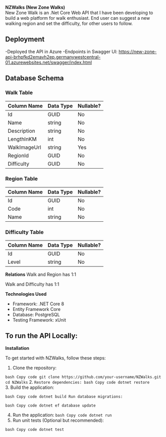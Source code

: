 **NZWalks (New Zone Walks)**  
New Zone Walk is an .Net Core Web API that I have been developing to build a web platform for walk enthusiast. 
End user can suggest a new walking region and set the difficulty, for other users to follow.

## Deployment  
-Deployed the API in Azure
-Endpoints in Swagger UI: https://new-zone-api-brhpfkd2emavh2ep.germanywestcentral-01.azurewebsites.net/swagger/index.html  

## Database Schema

### Walk Table
| Column Name     | Data Type | Nullable? |
|------------------|-----------|-----------|
| Id              | GUID      | No        |
| Name            | string    | No        |
| Description     | string    | No        |
| LengthInKM      | int       | No        |
| WalkImageUrl    | string    | Yes       |
| RegionId        | GUID      | No        |
| Difficulty      | GUID      | No        |

### Region Table
| Column Name     | Data Type | Nullable? |
|------------------|-----------|-----------|
| Id              | GUID      | No        |
| Code            | int       | No        |
| Name            | string    | No        |

### Difficulty Table
| Column Name     | Data Type | Nullable? |
|------------------|-----------|-----------|
| Id              | GUID      | No        |
| Level           | string    | No        |

**Relations**
Walk and Region has 1:1  

Walk and Difficulty has 1:1

**Technologies Used**  

* Framework: .NET Core 8
* Entity Framework Core
* Database: PostgreSQL
* Testing Framework: xUnit  

## To run the API Locally:
**Installation**  

To get started with NZWalks, follow these steps:

1. Clone the repository:

`bash
Copy code
git clone https://github.com/your-username/NZWalks.git
cd NZWalks`
2. `Restore dependencies:
bash
Copy code
dotnet restore`  
3. Build the application:

`bash
Copy code
dotnet build
Run database migrations:`

`bash
Copy code
dotnet ef database update`  

4. Run the application:
`bash
Copy code
dotnet run`  
5. Run unit tests (Optional but recommended):


`bash
Copy code
dotnet test`  
